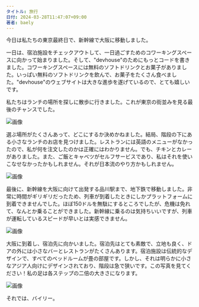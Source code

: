 ```yaml
---
タイトル: 旅行
日付: 2024-03-28T11:47:07+09:00
著者: baely
---
```


今日は私たちの東京最終日で、新幹線で大阪に移動しました。

一日は、宿泊施設をチェックアウトして、一日過ごすためのコワーキングスペースに向かって始まりました。そして、"devhouse"のためにもっとコードを書きました。コワーキングスペースには無料のソフトドリンクとお菓子がありました。いっぱい無料のソフトドリンクを飲んで、お菓子をたくさん食べました。"devhouse"のウェブサイトは大きな進歩を遂げているので、とても嬉しいです。

私たちはランチの場所を探しに散歩に行きました。これが東京の街並みを見る最後のチャンスでした。

![画像](https://github.com/devhou-se/www-jp/assets/5674656/17d8c3f0-b189-48ce-b214-135ee6426b7e)

選ぶ場所がたくさんあって、どこにするか決めかねました。結局、階段の下にある小さなランチのお店を見つけました。レストランには英語のメニューがなかったので、私が何を注文したのかは正確にはわかりません。でも、チキンとカレーがありました。また、ご飯とキャベツがセルフサービスであり、私はそれを使いこなせなかったかもしれません。それが日本流のやり方かもしれません。

![画像](https://github.com/devhou-se/www-jp/assets/5674656/5396bd36-1c29-4278-a05f-4f8c39f99faa)

最後に、新幹線を大阪に向けて出発する品川駅まで、地下鉄で移動しました。非常に時間がギリギリだったため、列車が到着したときにしかプラットフォームに到着できませんでした。ほぼ150ドルを無駄にするところでしたが、危機は免れて、なんとか乗ることができました。新幹線に乗るのは気持ちいいですが、列車が運転しているスピードが早いとは実感できません。

![画像](https://github.com/devhou-se/www-jp/assets/5674656/fd413fc5-179e-42db-bd63-bc85bcf723fd)

大阪に到着し、宿泊先に向かいました。宿泊先はとても素敵で、立地も良く、ドアの外には小さなバーとレストランがたくさんあります。宿泊施設は伝統的なデザインで、すべてのベッドルームが畳の部屋です。しかし、それは明らかに小さなアジア人向けにデザインされており、階段は急で狭いです。この写真を見てください！私の足は各ステップの二倍の大きさになります。

![画像](https://github.com/devhou-se/www-jp/assets/5674656/7c062c5d-a2e3-4a00-b2cd-71aa66a79377)

それでは、バイリー。